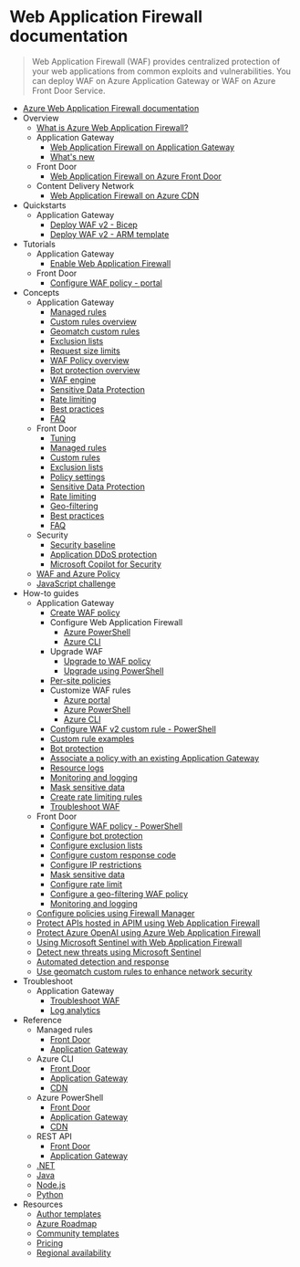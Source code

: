 # Web Application Firewall documentation
> Web Application Firewall (WAF) provides centralized protection of your web applications from common exploits and vulnerabilities. You can deploy WAF on Azure Application Gateway or WAF on Azure Front Door Service.
  - [Azure Web Application Firewall documentation](https://learn.microsoft.com/en-us/azure/web-application-firewall/)
  - Overview
    - [What is Azure Web Application Firewall?](https://learn.microsoft.com/en-us/azure/web-application-firewall/overview)
    - Application Gateway
      - [Web Application Firewall on Application Gateway](https://learn.microsoft.com/en-us/azure/web-application-firewall/ag/ag-overview)
      - [What's new](https://learn.microsoft.com/en-us/azure/web-application-firewall/ag/ag-overview)
    - Front Door
      - [Web Application Firewall on Azure Front Door](https://learn.microsoft.com/en-us/azure/web-application-firewall/afds/afds-overview)
    - Content Delivery Network
      - [Web Application Firewall on Azure CDN](https://learn.microsoft.com/en-us/azure/web-application-firewall/cdn/cdn-overview)
  - Quickstarts
    - Application Gateway
      - [Deploy WAF v2 - Bicep](https://learn.microsoft.com/en-us/azure/web-application-firewall/ag/quick-create-bicep)
      - [Deploy WAF v2 - ARM template](https://learn.microsoft.com/en-us/azure/web-application-firewall/ag/quick-create-template)
  - Tutorials
    - Application Gateway
      - [Enable Web Application Firewall](https://learn.microsoft.com/en-us/azure/web-application-firewall/ag/application-gateway-web-application-firewall-portal)
    - Front Door
      - [Configure WAF policy - portal](https://learn.microsoft.com/en-us/azure/web-application-firewall/afds/waf-front-door-create-portal)
  - Concepts
    - Application Gateway
      - [Managed rules](https://learn.microsoft.com/en-us/azure/web-application-firewall/ag/application-gateway-crs-rulegroups-rules)
      - [Custom rules overview](https://learn.microsoft.com/en-us/azure/web-application-firewall/ag/custom-waf-rules-overview)
      - [Geomatch custom rules](https://learn.microsoft.com/en-us/azure/web-application-firewall/ag/geomatch-custom-rules)
      - [Exclusion lists](https://learn.microsoft.com/en-us/azure/web-application-firewall/ag/application-gateway-waf-configuration)
      - [Request size limits](https://learn.microsoft.com/en-us/azure/web-application-firewall/ag/application-gateway-waf-request-size-limits)
      - [WAF Policy overview](https://learn.microsoft.com/en-us/azure/web-application-firewall/ag/policy-overview)
      - [Bot protection overview](https://learn.microsoft.com/en-us/azure/web-application-firewall/ag/bot-protection-overview)
      - [WAF engine](https://learn.microsoft.com/en-us/azure/web-application-firewall/ag/waf-engine)
      - [Sensitive Data Protection](https://learn.microsoft.com/en-us/azure/web-application-firewall/ag/waf-sensitive-data-protection)
      - [Rate limiting](https://learn.microsoft.com/en-us/azure/web-application-firewall/ag/rate-limiting-overview)
      - [Best practices](https://learn.microsoft.com/en-us/azure/web-application-firewall/ag/best-practices)
      - [FAQ](https://learn.microsoft.com/en-us/azure/web-application-firewall/ag/application-gateway-waf-faq.yml)
    - Front Door
      - [Tuning](https://learn.microsoft.com/en-us/azure/web-application-firewall/afds/waf-front-door-tuning)
      - [Managed rules](https://learn.microsoft.com/en-us/azure/web-application-firewall/afds/waf-front-door-drs)
      - [Custom rules](https://learn.microsoft.com/en-us/azure/web-application-firewall/afds/waf-front-door-custom-rules)
      - [Exclusion lists](https://learn.microsoft.com/en-us/azure/web-application-firewall/afds/waf-front-door-exclusion)
      - [Policy settings](https://learn.microsoft.com/en-us/azure/web-application-firewall/afds/waf-front-door-policy-settings)
      - [Sensitive Data Protection](https://learn.microsoft.com/en-us/azure/web-application-firewall/afds/waf-sensitive-data-protection-frontdoor)
      - [Rate limiting](https://learn.microsoft.com/en-us/azure/web-application-firewall/afds/waf-front-door-rate-limit)
      - [Geo-filtering](https://learn.microsoft.com/en-us/azure/web-application-firewall/afds/waf-front-door-geo-filtering)
      - [Best practices](https://learn.microsoft.com/en-us/azure/web-application-firewall/afds/waf-front-door-best-practices)
      - [FAQ](https://learn.microsoft.com/en-us/azure/web-application-firewall/afds/waf-faq.yml)
    - Security
      - [Security baseline](https://learn.microsoft.com/security/benchmark/azure/baselines/web-application-firewall-security-baseline?toc=/azure/web-application-firewall/toc.json)
      - [Application DDoS protection](https://learn.microsoft.com/en-us/azure/web-application-firewall/shared/application-ddos-protection)
      - [Microsoft Copilot for Security](https://learn.microsoft.com/en-us/azure/web-application-firewall/waf-copilot)
    - [WAF and Azure Policy](https://learn.microsoft.com/en-us/azure/web-application-firewall/shared/waf-azure-policy)
    - [JavaScript challenge](https://learn.microsoft.com/en-us/azure/web-application-firewall/waf-javascript-challenge)
  - How-to guides
    - Application Gateway
      - [Create WAF policy](https://learn.microsoft.com/en-us/azure/web-application-firewall/ag/create-waf-policy-ag)
      - Configure Web Application Firewall
        - [Azure PowerShell](https://learn.microsoft.com/en-us/azure/web-application-firewall/ag/tutorial-restrict-web-traffic-powershell)
        - [Azure CLI](https://learn.microsoft.com/en-us/azure/web-application-firewall/ag/tutorial-restrict-web-traffic-cli)
      - Upgrade WAF
        - [Upgrade to WAF policy](https://learn.microsoft.com/en-us/azure/web-application-firewall/ag/upgrade-ag-waf-policy)
        - [Upgrade using PowerShell](https://learn.microsoft.com/en-us/azure/web-application-firewall/ag/migrate-policy)
      - [Per-site policies](https://learn.microsoft.com/en-us/azure/web-application-firewall/ag/per-site-policies)
      - Customize WAF rules
        - [Azure portal](https://learn.microsoft.com/en-us/azure/web-application-firewall/ag/application-gateway-customize-waf-rules-portal)
        - [Azure PowerShell](https://learn.microsoft.com/en-us/azure/web-application-firewall/ag/application-gateway-customize-waf-rules-powershell)
        - [Azure CLI](https://learn.microsoft.com/en-us/azure/web-application-firewall/ag/application-gateway-customize-waf-rules-cli)
      - [Configure WAF v2 custom rule - PowerShell](https://learn.microsoft.com/en-us/azure/web-application-firewall/ag/configure-waf-custom-rules)
      - [Custom rule examples](https://learn.microsoft.com/en-us/azure/web-application-firewall/ag/create-custom-waf-rules)
      - [Bot protection](https://learn.microsoft.com/en-us/azure/web-application-firewall/ag/bot-protection)
      - [Associate a policy with an existing Application Gateway](https://learn.microsoft.com/en-us/azure/web-application-firewall/ag/associate-waf-policy-existing-gateway)
      - [Resource logs](https://learn.microsoft.com/en-us/azure/web-application-firewall/ag/web-application-firewall-logs)
      - [Monitoring and logging](https://learn.microsoft.com/en-us/azure/web-application-firewall/ag/application-gateway-waf-metrics)
      - [Mask sensitive data](https://learn.microsoft.com/en-us/azure/web-application-firewall/ag/waf-sensitive-data-protection-configure)
      - [Create rate limiting rules](https://learn.microsoft.com/en-us/azure/web-application-firewall/ag/rate-limiting-configure)
      - [Troubleshoot WAF](https://learn.microsoft.com/en-us/azure/web-application-firewall/ag/web-application-firewall-troubleshoot)
    - Front Door
      - [Configure WAF policy - PowerShell](https://learn.microsoft.com/en-us/azure/web-application-firewall/afds/waf-front-door-custom-rules-powershell)
      - [Configure bot protection](https://learn.microsoft.com/en-us/azure/web-application-firewall/afds/waf-front-door-policy-configure-bot-protection)
      - [Configure exclusion lists](https://learn.microsoft.com/en-us/azure/web-application-firewall/afds/waf-front-door-exclusion-configure)
      - [Configure custom response code](https://learn.microsoft.com/en-us/azure/web-application-firewall/afds/waf-front-door-configure-custom-response-code)
      - [Configure IP restrictions](https://learn.microsoft.com/en-us/azure/web-application-firewall/afds/waf-front-door-configure-ip-restriction)
      - [Mask sensitive data](https://learn.microsoft.com/en-us/azure/web-application-firewall/afds/waf-sensitive-data-protection-configure-frontdoor)
      - [Configure rate limit](https://learn.microsoft.com/en-us/azure/web-application-firewall/afds/waf-front-door-rate-limit-configure)
      - [Configure a geo-filtering WAF policy](https://learn.microsoft.com/en-us/azure/web-application-firewall/afds/waf-front-door-tutorial-geo-filtering)
      - [Monitoring and logging](https://learn.microsoft.com/en-us/azure/web-application-firewall/afds/waf-front-door-monitor)
    - [Configure policies using Firewall Manager](https://learn.microsoft.com/en-us/azure/web-application-firewall/shared/manage-policies)
    - [Protect APIs hosted in APIM using Web Application Firewall](https://learn.microsoft.com/en-us/azure/web-application-firewall/afds/protect-api-hosted-apim-by-waf)
    - [Protect Azure OpenAI using Azure Web Application Firewall](https://learn.microsoft.com/en-us/azure/web-application-firewall/afds/protect-azure-open-ai)
    - [Using Microsoft Sentinel with Web Application Firewall](https://learn.microsoft.com/en-us/azure/web-application-firewall/waf-sentinel)
    - [Detect new threats using Microsoft Sentinel](https://learn.microsoft.com/en-us/azure/web-application-firewall/waf-new-threat-detection)
    - [Automated detection and response](https://learn.microsoft.com/en-us/azure/web-application-firewall/afds/automated-detection-response-with-sentinel)
    - [Use geomatch custom rules to enhance network security](https://learn.microsoft.com/en-us/azure/web-application-firewall/geomatch-custom-rules-examples)
  - Troubleshoot
    - Application Gateway
      - [Troubleshoot WAF](https://learn.microsoft.com/en-us/azure/web-application-firewall/ag/web-application-firewall-troubleshoot)
      - [Log analytics](https://learn.microsoft.com/en-us/azure/web-application-firewall/ag/log-analytics)
  - Reference
    - Managed rules
      - [Front Door](https://learn.microsoft.com/en-us/azure/web-application-firewall/afds/waf-front-door-drs)
      - [Application Gateway](https://learn.microsoft.com/en-us/azure/web-application-firewall/ag/application-gateway-crs-rulegroups-rules)
    - Azure CLI
      - [Front Door](https://learn.microsoft.com/cli/azure/network/front-door/waf-policy)
      - [Application Gateway](https://learn.microsoft.com/cli/azure/network/application-gateway)
      - [CDN](https://learn.microsoft.com/azure/web-application-firewall/afds/waf-front-door-create-portal)
    - Azure PowerShell
      - [Front Door](https://learn.microsoft.com/powershell/module/az.frontdoor/)
      - [Application Gateway](https://learn.microsoft.com/powershell/module/az.network/)
      - [CDN](https://www.powershellgallery.com/packages/Az.Cdn/1.5.0-preview)
    - REST API
      - [Front Door](https://learn.microsoft.com/rest/api/frontdoorservice/webapplicationfirewall/policies)
      - [Application Gateway](https://learn.microsoft.com/rest/api/application-gateway)
    - [.NET](https://learn.microsoft.com/dotnet/api)
    - [Java](https://learn.microsoft.com/java/api)
    - [Node.js](https://azure.microsoft.com/develop/nodejs/)
    - [Python](https://azure.microsoft.com/develop/python/)
  - Resources
    - [Author templates](https://learn.microsoft.com/en-us/azure/azure-resource-manager/templates/syntax)
    - [Azure Roadmap](https://azure.microsoft.com/roadmap/)
    - [Community templates](https://azure.microsoft.com/documentation/templates)
    - [Pricing](https://azure.microsoft.com/pricing/details/web-application-firewall/)
    - [Regional availability](https://azure.microsoft.com/regions/services/)
